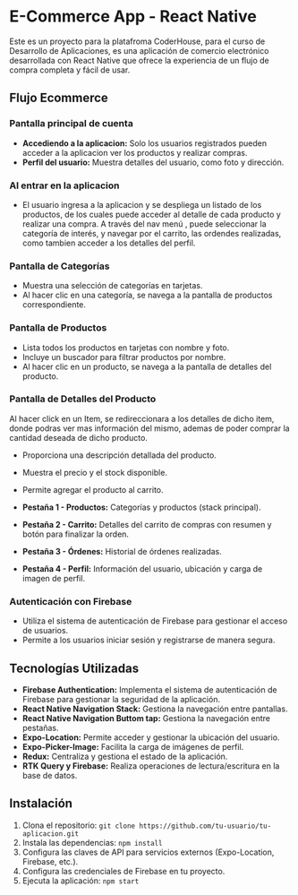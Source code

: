 # E-Commerce App - React Native

Este es un proyecto para la platafroma CoderHouse, para el curso de Desarrollo de Aplicaciones, es una aplicación de comercio electrónico desarrollada con React Native que ofrece la experiencia de un flujo de compra completa y fácil de usar.

## Flujo Ecommerce

### Pantalla principal de cuenta

- **Accediendo a la aplicacion:** Solo los usuarios registrados pueden acceder a la aplicacion ver los productos y realizar compras.
- **Perfil del usuario:** Muestra detalles del usuario, como foto y dirección.

### Al entrar en la aplicacion 

- El usuario ingresa a la aplicacion y se despliega un listado de los productos, de los cuales puede acceder al detalle de cada producto y realizar una compra. A través del nav menú , puede seleccionar la categoría de interés, y navegar por el carrito, las ordendes realizadas, como tambien acceder a los detalles del perfil.

### Pantalla de Categorías

- Muestra una selección de categorías en tarjetas.
- Al hacer clic en una categoría, se navega a la pantalla de productos correspondiente.

### Pantalla de Productos

- Lista todos los productos en tarjetas con nombre y foto.
- Incluye un buscador para filtrar productos por nombre.
- Al hacer clic en un producto, se navega a la pantalla de detalles del producto.

### Pantalla de Detalles del Producto

  Al hacer click en un Item, se redireccionara a los detalles de dicho item, donde podras ver mas información del mismo, ademas de poder comprar la cantidad deseada de dicho producto.
- Proporciona una descripción detallada del producto.
- Muestra el precio y el stock disponible.
- Permite agregar el producto al carrito.

- **Pestaña 1 - Productos:** Categorías y productos (stack principal).
- **Pestaña 2 - Carrito:** Detalles del carrito de compras con resumen y botón para finalizar la orden.
- **Pestaña 3 - Órdenes:** Historial de órdenes realizadas.
- **Pestaña 4 - Perfil:** Información del usuario, ubicación y carga de imagen de perfil.

### Autenticación con Firebase

- Utiliza el sistema de autenticación de Firebase para gestionar el acceso de usuarios.
- Permite a los usuarios iniciar sesión y registrarse de manera segura.


## Tecnologías Utilizadas

- **Firebase Authentication:** Implementa el sistema de autenticación de Firebase para gestionar la seguridad de la aplicación.
- **React Native Navigation Stack:** Gestiona la navegación entre pantallas.
- **React Native Navigation Buttom tap:** Gestiona la navegación entre pestañas.
- **Expo-Location:** Permite acceder y gestionar la ubicación del usuario.
- **Expo-Picker-Image:** Facilita la carga de imágenes de perfil.
- **Redux:** Centraliza y gestiona el estado de la aplicación.
- **RTK Query y Firebase:** Realiza operaciones de lectura/escritura en la base de datos.

## Instalación

1. Clona el repositorio: `git clone https://github.com/tu-usuario/tu-aplicacion.git`
2. Instala las dependencias: `npm install`
3. Configura las claves de API para servicios externos (Expo-Location, Firebase, etc.).
4. Configura las credenciales de Firebase en tu proyecto.
5. Ejecuta la aplicación: `npm start`
